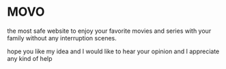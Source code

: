 # MOVO

the most safe website to enjoy your favorite movies and series
with your family without any interruption scenes.

hope you like my idea and I would like to hear your opinion
and I appreciate any kind of help
